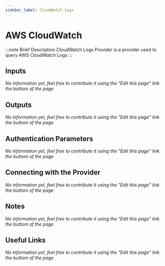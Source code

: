 ```yaml
---
sidebar_label: CloudWatch Logs
---
```


# AWS CloudWatch

:::note Brief Description
CloudWatch Logs Provider is a provider used to query AWS CloudWatch Logs
:::

## Inputs
*No information yet, feel free to contribute it using the "Edit this page" link the buttom of the page*

## Outputs
*No information yet, feel free to contribute it using the "Edit this page" link the buttom of the page*

## Authentication Parameters
*No information yet, feel free to contribute it using the "Edit this page" link the buttom of the page*

## Connecting with the Provider
*No information yet, feel free to contribute it using the "Edit this page" link the buttom of the page*

## Notes
*No information yet, feel free to contribute it using the "Edit this page" link the buttom of the page*

## Useful Links
*No information yet, feel free to contribute it using the "Edit this page" link the buttom of the page*
